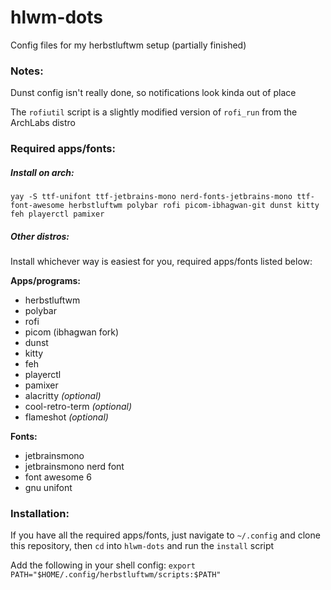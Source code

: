 # hlwm-dots
Config files for my herbstluftwm setup (partially finished)

### Notes:

Dunst config isn't really done, so notifications look kinda out of place

The `rofiutil` script is a slightly modified version of `rofi_run` from the ArchLabs distro

### Required apps/fonts:

##### Install on arch:

`yay -S ttf-unifont ttf-jetbrains-mono nerd-fonts-jetbrains-mono ttf-font-awesome herbstluftwm polybar rofi picom-ibhagwan-git dunst kitty feh playerctl pamixer`

##### Other distros:

Install whichever way is easiest for you, required apps/fonts listed below:

**Apps/programs:**

- herbstluftwm
- polybar
- rofi
- picom (ibhagwan fork)
- dunst
- kitty
- feh
- playerctl
- pamixer
- alacritty *(optional)*
- cool-retro-term *(optional)*
- flameshot *(optional)*

**Fonts:**

- jetbrainsmono
- jetbrainsmono nerd font
- font awesome 6
- gnu unifont

### Installation:

If you have all the required apps/fonts, just navigate to `~/.config` and clone this repository, then `cd` into `hlwm-dots` and run the `install` script

Add the following in your shell config: `export PATH="$HOME/.config/herbstluftwm/scripts:$PATH"`
